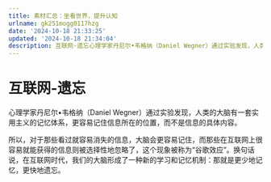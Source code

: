 ```yaml
---
title: 素材汇总：坐看世界，提升认知
urlname: gk251mogg0117hzg
date: '2024-10-18 21:33:25'
updated: '2024-10-18 21:34:04'
description: 互联网-遗忘心理学家丹尼尔•韦格纳（Daniel Wegner）通过实验发现，人类的大脑有一套实用主义的记忆体系，更容易记住信息所在的位置，而不是信息的具体内容。所以，对于那些看过就容易消失的信息，大脑会更容易记住，而那些在互联网上很容易就能获得的信息则被选择性地忽略了，这个现象被称为“谷歌效...
---
```

# 互联网-遗忘
心理学家丹尼尔•韦格纳（Daniel Wegner）通过实验发现，人类的大脑有一套实用主义的记忆体系，更容易记住信息所在的位置，而不是信息的具体内容。



所以，对于那些看过就容易消失的信息，大脑会更容易记住，而那些在互联网上很容易就能获得的信息则被选择性地忽略了，这个现象被称为“谷歌效应”。换句话说，在互联网时代，我们的大脑形成了一种新的学习和记忆机制：那就是更少地记忆，更快地遗忘。


